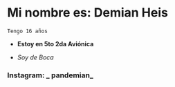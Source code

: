 # Mi nombre es: Demian Heis

```
Tengo 16 años
```

* __Estoy en 5to 2da Aviónica__

* _Soy de Boca_

### Instagram:  _ pandemian_  
